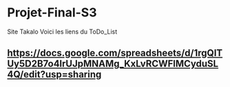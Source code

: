 # Projet-Final-S3
Site Takalo
Voici les liens du ToDo_List

https://docs.google.com/spreadsheets/d/1rgQlTUy5D2B7o4lrUJpMNAMg_KxLvRCWFlMCyduSL4Q/edit?usp=sharing
-------------------------------------------------------------------------------------------------
